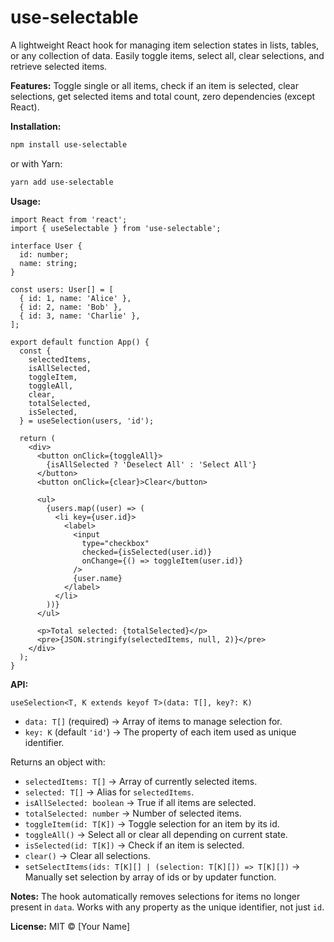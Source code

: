# use-selectable

A lightweight React hook for managing item selection states in lists, tables, or any collection of data. Easily toggle items, select all, clear selections, and retrieve selected items.

**Features:** Toggle single or all items, check if an item is selected, clear selections, get selected items and total count, zero dependencies (except React).

**Installation:**

```bash
npm install use-selectable
```

or with Yarn:

```bash
yarn add use-selectable
```

**Usage:**

```tsx
import React from 'react';
import { useSelectable } from 'use-selectable';

interface User {
  id: number;
  name: string;
}

const users: User[] = [
  { id: 1, name: 'Alice' },
  { id: 2, name: 'Bob' },
  { id: 3, name: 'Charlie' },
];

export default function App() {
  const {
    selectedItems,
    isAllSelected,
    toggleItem,
    toggleAll,
    clear,
    totalSelected,
    isSelected,
  } = useSelection(users, 'id');

  return (
    <div>
      <button onClick={toggleAll}>
        {isAllSelected ? 'Deselect All' : 'Select All'}
      </button>
      <button onClick={clear}>Clear</button>

      <ul>
        {users.map((user) => (
          <li key={user.id}>
            <label>
              <input
                type="checkbox"
                checked={isSelected(user.id)}
                onChange={() => toggleItem(user.id)}
              />
              {user.name}
            </label>
          </li>
        ))}
      </ul>

      <p>Total selected: {totalSelected}</p>
      <pre>{JSON.stringify(selectedItems, null, 2)}</pre>
    </div>
  );
}
```

**API:**

`useSelection<T, K extends keyof T>(data: T[], key?: K)`

- `data: T[]` (required) → Array of items to manage selection for.
- `key: K` (default `'id'`) → The property of each item used as unique identifier.

Returns an object with:

- `selectedItems: T[]` → Array of currently selected items.
- `selected: T[]` → Alias for `selectedItems`.
- `isAllSelected: boolean` → True if all items are selected.
- `totalSelected: number` → Number of selected items.
- `toggleItem(id: T[K])` → Toggle selection for an item by its id.
- `toggleAll()` → Select all or clear all depending on current state.
- `isSelected(id: T[K])` → Check if an item is selected.
- `clear()` → Clear all selections.
- `setSelectItems(ids: T[K][] | (selection: T[K][]) => T[K][])` → Manually set selection by array of ids or by updater function.

**Notes:** The hook automatically removes selections for items no longer present in `data`. Works with any property as the unique identifier, not just `id`.

**License:** MIT © [Your Name]

